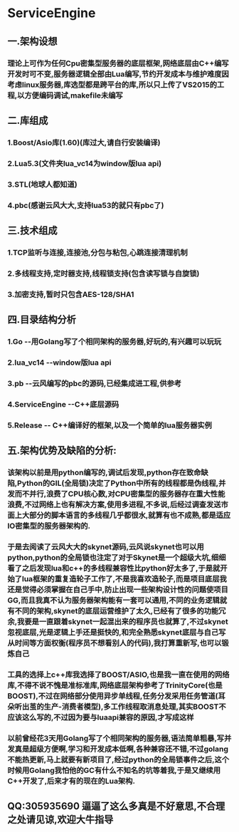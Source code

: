 # ServiceEngine
## 一.架构设想
### 理论上可作为任何Cpu密集型服务器的底层框架,网络底层由C++编写开发时可不变,服务器逻辑全部由Lua编写,节约开发成本与维护难度因考虑linux服务器,库选型都是跨平台的库,所以只上传了VS2015的工程,以方便编码调试,makefile未编写
## 二.库组成
### 1.Boost/Asio库(1.60)(库过大,请自行安装编译)
### 2.Lua5.3(文件夹lua_vc14为window版lua api)
### 3.STL(地球人都知道)
### 4.pbc(感谢云风大大,支持lua53的就只有pbc了)
## 三.技术组成
### 1.TCP监听与连接,连接池,分包与粘包,心跳连接清理机制
### 2.多线程支持,定时器支持,线程锁支持(包含读写锁与自旋锁)
### 3.加密支持,暂时只包含AES-128/SHA1
## 四.目录结构分析
### 1.Go --用Golang写了个相同架构的服务器,好玩的,有兴趣可以玩玩
### 2.lua_vc14 --window版lua api
### 3.pb --云风编写的pbc的源码,已经集成进工程,供参考
### 4.ServiceEngine --C++底层源码
### 5.Release -- C++编译好的框架,以及一个简单的lua服务器实例
## 五.架构优势及缺陷的分析:
### 该架构以前是用python编写的,调试后发现,python存在致命缺陷,Python的GIL(全局锁)决定了Python中所有的线程都是伪线程,并发而不并行,浪费了CPU核心数,对CPU密集型的服务器存在重大性能浪费,不过网络上也有解决方案,使用多进程,不多说,后经过调查发送市面上大部分的脚本语言的多线程几乎都很水,就算有也不成熟,都是适应IO密集型的服务器架构的.
### 于是去阅读了云风大大的skynet源码,云风说skynet也可以用python,python的全局锁也注定了对于Skynet是一个超级大坑,细细看了之后发现lua和c++的多线程兼容性比python好太多了,于是就开始了lua框架的重复造轮子工作了,不是我喜欢造轮子,而是项目底层我还是觉得必须掌握在自己手中,防止出现一些架构设计性的问题使项目GG,而且我真不认为服务器架构能有一套可以通用,不同的业务逻辑就有不同的架构,skynet的底层运营维护了太久,已经有了很多的功能冗余,我要是一直跟着skynet一起混出来的程序员也就算了,不过skynet忽视底层,光是逻辑上手还是挺快的,和完全熟悉skynet底层与自己写从时间等方面权衡(程序员不想看别人的代码),我打算重新写,也可以锻炼自己
### 工具的选择上c++库我选择了BOOST/ASIO,也是我一直在使用的网络库,不得不说不愧是准标准库,网络底层架构参考了TrinityCore(也是BOOST),不过在网络部分使用异步单线程,任务分发采用任务管道(耳朵听出茧的生产-消费者模型),多工作线程取消息处理,其实BOOST不应该这么写的,不过因为要与luaapi兼容的原因,才写成这样
### 以前曾经花3天用Golang写了个相同架构的服务器,语法简单粗暴,写并发真是超级方便啊,学习和开发成本低啊,各种兼容还不错,不过golang不能热更新,马上就要有新项目了,经过python的全局锁事件之后,这个时候用Golang我怕他的GC有什么不知名的坑等着我,于是又继续用C++开发了,后来才有的现在的Lua架构.

## QQ:305935690 逼逼了这么多真是不好意思,不合理之处请见谅,欢迎大牛指导



